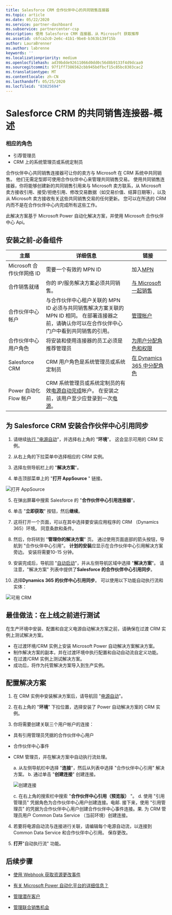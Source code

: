 ```yaml
---
title: Salesforce CRM 合作伙伴中心的共同销售连接器
ms.topic: article
ms.date: 05/22/2020
ms.service: partner-dashboard
ms.subservice: partnercenter-csp
description: 使用 Salesforce CRM 连接器，从 Microsoft 获取推荐
ms.assetid: c6fca2c0-2e6c-41b1-9be8-b363b139f15b
author: LauraBrenner
ms.author: labrenne
keywords: ''
ms.localizationpriority: medium
ms.openlocfilehash: ad39bdde92611066d0dd0c56d8b9133f4d9dcaa9
ms.sourcegitcommit: 97f1ff7386562cbb945bdfbcf15c85bc8303cac2
ms.translationtype: MT
ms.contentlocale: zh-CN
ms.lasthandoff: 05/25/2020
ms.locfileid: "83825694"
---
```

# <a name="co-sell-connector-for-salesforce-crm---overview"></a>Salesforce CRM 的共同销售连接器-概述

### <a name="appropriate-roles"></a>相应的角色

- 引荐管理员
- CRM 上的系统管理员或系统定制员

合作伙伴中心共同销售连接器可让你的卖方与 Microsoft 在 CRM 系统中共同销售。 他们无需定型即可使用合作伙伴中心来管理共同销售交易。 使用共同销售连接器，你将能够创建新的共同销售引用来与 Microsoft 卖方联系，从 Microsoft 卖方接收引用、接受/拒绝引用、修改交易数据（如交易价值、结算日期等），以及从 Microsoft 卖方接收有关这些共同销售交易的任何更新。 您可以在所选的 CRM 内而不是在合作伙伴中心内完成所有这些工作。 

此解决方案基于 Microsoft Power 自动化解决方案，并使用 Microsoft 合作伙伴中心 Api。


## <a name="before-you-install---pre-requisites"></a>安装之前-必备组件

|**主题**   |**详细信息**   |**链接**   |
|--------------|--------------------|------|
|Microsoft 合作伙伴网络 ID |需要一个有效的 MPN ID|加入[MPN](https://partner.microsoft.com/)|
|合作销售就绪|你的 IP/服务解决方案必须共同销售。|[与 Microsoft 一起销售](https://partner.microsoft.com/membership/sell-with-microsoft)| 
|合作伙伴中心帐户|与合作伙伴中心租户关联的 MPN ID 必须与共同销售解决方案关联的 MPN ID 相同。 在部署连接器之前，请确认你可以在合作伙伴中心门户中看到共同销售的引用。|[管理帐户](create-user-accounts-and-set-permissions.md)|
|合作伙伴中心用户角色|将安装和使用连接器的员工必须是推荐管理员|[为用户分配角色和权限](create-user-accounts-and-set-permissions.md)|
|Salesforce CRM|CRM 用户角色是系统管理员或系统定制员|[在 Dynamics 365 中分配角色](https://docs.microsoft.com/dynamics365/customerengagement/on-premises/customize/privileges-required-customization)|
|Power 自动化 Flow 帐户|CRM 系统管理员或系统定制员的有效[电源自动完成](https://flow.microsoft.com)帐户。 在安装之前，该用户至少应登录到一次[电源](https://flow.microsoft.com)。|

## <a name="install-partner-center-referrals-synchronization-for-salesforce-crm"></a>为 Salesforce CRM 安装合作伙伴中心引用同步

1. 请继续[执行 "电源自动](https://flow.microsoft.com)"，并选择右上角的 "**环境**"。 这会显示可用的 CRM 实例。

2. 从右上角的下拉菜单中选择相应的 CRM 实例。 

3. 选择左侧导航栏上的 "**解决方案**"。

4. 单击顶部菜单上的 "**打开 AppSource** " 链接。

![打开 AppSource](images/cosellconnectors/openappsource.png)

5. 在弹出屏幕中搜索 Salesforce 的 "**合作伙伴中心引用连接器**"。  

6. 单击 "**立即获取**" 按钮，然后**继续**。 

7. 这将打开一个页面，可以在其中选择要安装应用程序的 CRM （Dynamics 365）环境。  同意条款和条件。 

8. 然后，你将转到 "**管理你的解决方案**" 页。  通过使用页面底部的箭头按钮，导航到 "合作伙伴中心引用"。 **计划的安装**应显示在合作伙伴中心引用解决方案旁边。 安装将需要10-15 分钟。 

9. 安装完成后，导航回 "[自动启动](https://flow.microsoft.com)"，并从左侧导航区域中选择 "**解决方案**"。 请注意，"解决方案" 列表中提供了**Salesforce 的合作伙伴中心引用同步**。

10. 选择**Dynamics 365 的伙伴中心引用同步**。 可以使用以下功能自动执行流和实体：

![可用 CRM](images/cosellconnectors/dynamics-available-crms.png)

## <a name="best-practice-test-before-you-go-live"></a>最佳做法：在上线之前进行测试

在生产环境中安装、配置和自定义电源自动解决方案之前，请确保在过渡 CRM 实例上测试解决方案。

- 在过渡环境/CRM 实例上安装 Microsoft Power 自动解决方案解决方案。
- 制作解决方案的副本，并在过渡环境中执行配置和自动自动流自定义功能。
- 在过渡/CRM 实例上测试解决方案。 
- 成功后，将作为托管解决方案导入到生产实例。 

## <a name="configure-the-solution"></a>配置解决方案

1. 在 CRM 实例中安装解决方案后，请导航回 "[电源自动](https://flow.microsoft.com/)"。

2. 在右上角的 "**环境**" 下拉位置，选择安装了 Power 自动解决方案的 CRM 实例。

3. 你将需要创建关联三个用户帐户的连接： 

- 具有引用管理员凭据的合作伙伴中心用户 
- 合作伙伴中心事件
- CRM 管理员，并在解决方案中自动执行流处理。 

    a. 从左侧导航栏中选择 "**连接**"，然后从列表中选择 "合作伙伴中心引用" 解决方案。
    b. 通过单击 "**创建连接**" 创建连接。 

    ![创建连接](images/cosellconnectors/createconnection.png)

    c. 在右上角的搜索栏中搜索 "**合作伙伴中心引用（预览版）** "。
    d. 使用 "引用管理员" 凭据角色为合作伙伴中心用户创建连接。电邮. 接下来，使用 "引用管理员" 的凭据为合作伙伴中心用户创建合作伙伴中心事件连接。果. 为 CRM 管理员用户 Common Data Service （当前环境）创建连接。

4. 若要将电源自动流与连接进行关联，请编辑每个电源自动流，以连接到 Common Data Service 和合作伙伴中心引用。 保存更改。

5. **打开**"自动执行流" 功能。

## <a name="next-steps"></a>后续步骤

- [使用 Webhook 获取资源更改事件](referral-connector-webhooks.md)

- [有关 Microsoft Power 自动化平台的详细信息？](https://docs.microsoft.com/power-automate/)

- [管理潜在客户](manage-leads.md)

- [管理联合销售机会](manage-co-sell-opportunities.md)
